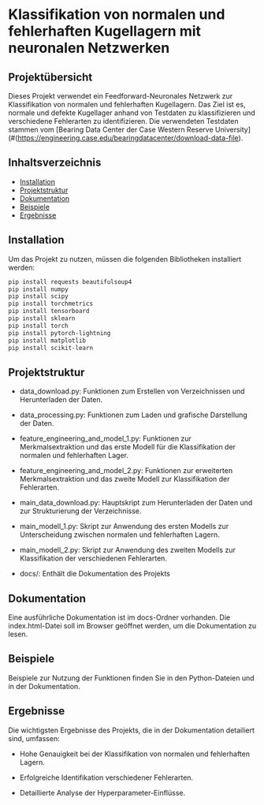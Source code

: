 # Klassifikation von normalen und fehlerhaften Kugellagern mit neuronalen Netzwerken

## Projektübersicht

Dieses Projekt verwendet ein Feedforward-Neuronales Netzwerk zur Klassifikation von normalen und fehlerhaften Kugellagern. Das Ziel ist es, normale und defekte Kugellager anhand von Testdaten zu klassifizieren und verschiedene Fehlerarten zu identifizieren.
 Die verwendeten Testdaten stammen vom [Bearing Data Center der Case Western Reserve University](#(https://engineering.case.edu/bearingdatacenter/download-data-file).

## Inhaltsverzeichnis

- [Installation](#installation)
- [Projektstruktur](#projektstruktur)
- [Dokumentation](#dokumentation)
- [Beispiele](#Beispiele)
- [Ergebnisse](#ergebnisse)

## Installation

Um das Projekt zu nutzen, müssen die folgenden Bibliotheken installiert werden:

```bash
pip install requests beautifulsoup4
pip install numpy 
pip install scipy
pip install torchmetrics
pip install tensorboard
pip install sklearn
pip install torch
pip install pytorch-lightning 
pip install matplotlib 
pip install scikit-learn
```

## Projektstruktur

- data_download.py: Funktionen zum Erstellen von Verzeichnissen und Herunterladen der Daten.

- data_processing.py: Funktionen zum Laden und grafische Darstellung der Daten.

- feature_engineering_and_model_1.py: Funktionen zur Merkmalsextraktion und das erste Modell für die Klassifikation der normalen und fehlerhaften Lager.

- feature_engineering_and_model_2.py: Funktionen zur erweiterten Merkmalsextraktion und das zweite Modell zur Klassifikation der Fehlerarten.

- main_data_download.py: Hauptskript zum Herunterladen der Daten und zur Strukturierung der Verzeichnisse.

- main_modell_1.py: Skript zur Anwendung des ersten Modells zur Unterscheidung zwischen normalen und fehlerhaften Lagern.

- main_modell_2.py: Skript zur Anwendung des zweiten Modells zur Klassifikation der verschiedenen Fehlerarten.

- docs/: Enthält die Dokumentation des Projekts

## Dokumentation

Eine ausführliche Dokumentation ist im docs-Ordner vorhanden. Die index.html-Datei soll im Browser geöffnet werden, um die Dokumentation zu lesen.

## Beispiele

Beispiele zur Nutzung der Funktionen finden Sie in den Python-Dateien und in der Dokumentation.

## Ergebnisse

Die wichtigsten Ergebnisse des Projekts, die in der Dokumentation detailiert sind, umfassen:

- Hohe Genauigkeit bei der Klassifikation von normalen und fehlerhaften Lagern.

- Erfolgreiche Identifikation verschiedener Fehlerarten.

- Detaillierte Analyse der Hyperparameter-Einflüsse.
